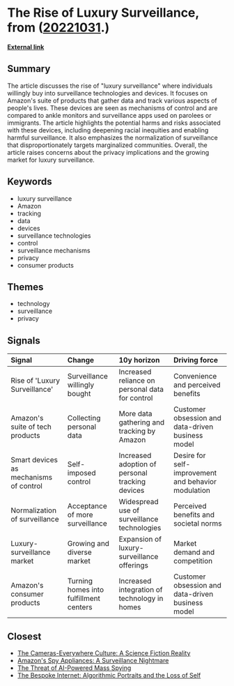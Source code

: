 # __The Rise of Luxury Surveillance__, from ([20221031](https://kghosh.substack.com/p/20221031).)

__[External link](https://www.theatlantic.com/technology/archive/2022/10/amazon-tracking-devices-surveillance-state/671772/)__



## Summary

The article discusses the rise of "luxury surveillance" where individuals willingly buy into surveillance technologies and devices. It focuses on Amazon's suite of products that gather data and track various aspects of people's lives. These devices are seen as mechanisms of control and are compared to ankle monitors and surveillance apps used on parolees or immigrants. The article highlights the potential harms and risks associated with these devices, including deepening racial inequities and enabling harmful surveillance. It also emphasizes the normalization of surveillance that disproportionately targets marginalized communities. Overall, the article raises concerns about the privacy implications and the growing market for luxury surveillance.

## Keywords

* luxury surveillance
* Amazon
* tracking
* data
* devices
* surveillance technologies
* control
* surveillance mechanisms
* privacy
* consumer products

## Themes

* technology
* surveillance
* privacy

## Signals

| Signal                                 | Change                                 | 10y horizon                                     | Driving force                                       |
|:---------------------------------------|:---------------------------------------|:------------------------------------------------|:----------------------------------------------------|
| Rise of 'Luxury Surveillance'          | Surveillance willingly bought          | Increased reliance on personal data for control | Convenience and perceived benefits                  |
| Amazon's suite of tech products        | Collecting personal data               | More data gathering and tracking by Amazon      | Customer obsession and data-driven business model   |
| Smart devices as mechanisms of control | Self-imposed control                   | Increased adoption of personal tracking devices | Desire for self-improvement and behavior modulation |
| Normalization of surveillance          | Acceptance of more surveillance        | Widespread use of surveillance technologies     | Perceived benefits and societal norms               |
| Luxury-surveillance market             | Growing and diverse market             | Expansion of luxury-surveillance offerings      | Market demand and competition                       |
| Amazon's consumer products             | Turning homes into fulfillment centers | Increased integration of technology in homes    | Customer obsession and data-driven business model   |

## Closest

* [The Cameras-Everywhere Culture: A Science Fiction Reality](7790ecd5c227bae024a54ac5725ac978)
* [Amazon's Spy Appliances: A Surveillance Nightmare](6fb6587422619556f83c26b5b4386948)
* [The Threat of AI-Powered Mass Spying](63d7953ba75cf8b2b87f70ff0775f6b3)
* [The Bespoke Internet: Algorithmic Portraits and the Loss of Self](70ebc812b72117e2ce11248d77ec7d37)